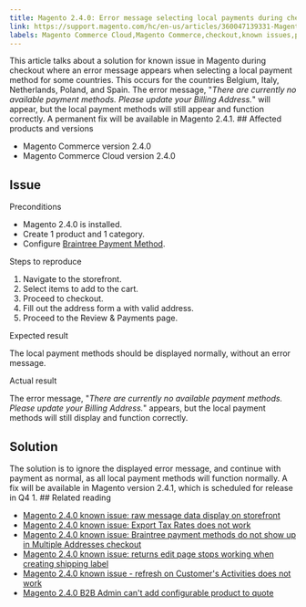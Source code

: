 ```yaml
---
title: Magento 2.4.0: Error message selecting local payments during checkout
link: https://support.magento.com/hc/en-us/articles/360047139331-Magento-2-4-0-Error-message-selecting-local-payments-during-checkout
labels: Magento Commerce Cloud,Magento Commerce,checkout,known issues,payment method,2.4.0,Braintree,billing address
---
```


This article talks about a solution for known issue in Magento during checkout where an error message appears when selecting a local payment method for some countries. This occurs for the countries Belgium, Italy, Netherlands, Poland, and Spain. The error message, "_There are currently no available payment methods. Please update your Billing Address._" will appear, but the local payment methods will still appear and function correctly. A permanent fix will be available in Magento 2.4.1. ## Affected products and versions

* Magento Commerce version 2.4.0
* Magento Commerce Cloud version 2.4.0

## Issue

Preconditions

* Magento 2.4.0 is installed.
* Create 1 product and 1 category.
* Configure [Braintree Payment Method](https://devdocs.magento.com/guides/v2.4/graphql/payment-methods/braintree.html).

Steps to reproduce

1. Navigate to the storefront.
1. Select items to add to the cart. 
1. Proceed to checkout.
1. Fill out the address form a with valid address.
1. Proceed to the Review &amp; Payments page. 

Expected result

The local payment methods should be displayed normally, without an error message.

Actual result 

The error message, "_There are currently no available payment methods. Please update your Billing Address._" appears, but the local payment methods will still display and function correctly.

## Solution

The solution is to ignore the displayed error message, and continue with payment as normal, as all local payment methods will function normally. A fix will be available in Magento version 2.4.1, which is scheduled for release in Q4 1. ## Related reading

* [Magento 2.4.0 known issue: raw message data display on storefront](https://support.magento.com/hc/en-us/articles/360045804332)
* [Magento 2.4.0 known issue: Export Tax Rates does not work](https://support.magento.com/hc/en-us/articles/360045850032)
* [Magento 2.4.0 known issue: Braintree payment methods do not show up in Multiple Addresses checkout](https://support.magento.com/hc/en-us/articles/360046354992)
* [Magento 2.4.0 known issue: returns edit page stops working when creating shipping label](https://support.magento.com/hc/en-us/articles/360046441312)
* [Magento 2.4.0 known issue - refresh on Customer's Activities does not work](https://support.magento.com/hc/en-us/articles/360046091332)
* [Magento 2.4.0 B2B Admin can't add configurable product to quote](https://support.magento.com/hc/en-us/articles/360046801971)